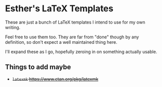 # Esther's LaTeX Templates

These are just a bunch of LaTeX templates I intend to use for my own writing.

Feel free to use them too. They are far from "done" though by any definition, so don't expect a well maintained thing here.

I'll expand these as I go, hopefully zeroing in on something actually usable.

## Things to add maybe

* ~~`latexmk` <https://www.ctan.org/pkg/latexmk>~~

